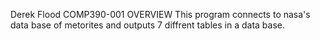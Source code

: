 Derek Flood
COMP390-001
OVERVIEW
This program connects to nasa's data base of metorites and outputs 7 diffrent tables in a data base.
